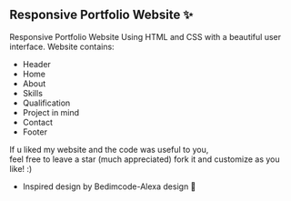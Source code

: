## Responsive Portfolio Website ✨

Responsive Portfolio Website Using HTML and CSS with a beautiful user interface. 
Website contains: 
- Header 
- Home
- About
- Skills
- Qualification
- Project in mind
- Contact
- Footer 

If u liked my website and the code was useful to you, <br>
feel free to leave a star (much appreciated) fork it and customize as you like! :)

- Inspired design by Bedimcode-Alexa design 🙌
